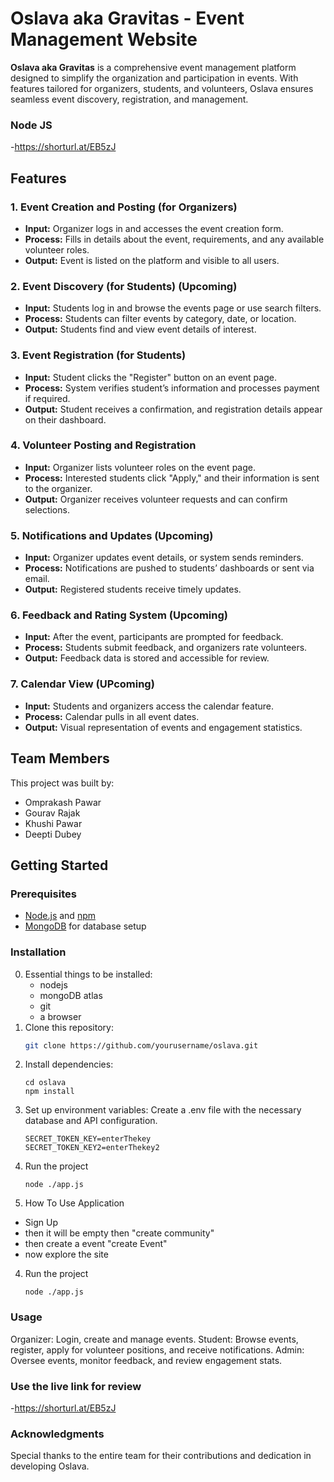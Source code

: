 


# Oslava aka Gravitas - Event Management Website



**Oslava aka Gravitas** is a comprehensive event management platform designed to simplify the organization and participation in events. With features tailored for organizers, students, and volunteers, Oslava ensures seamless event discovery, registration, and management.

### Node JS  
-https://shorturl.at/EB5zJ

## Features

### 1. Event Creation and Posting (for Organizers)
   - **Input:** Organizer logs in and accesses the event creation form.
   - **Process:** Fills in details about the event, requirements, and any available volunteer roles.
   - **Output:** Event is listed on the platform and visible to all users.

### 2. Event Discovery (for Students) (Upcoming)
   - **Input:** Students log in and browse the events page or use search filters.
   - **Process:** Students can filter events by category, date, or location.
   - **Output:** Students find and view event details of interest.

### 3. Event Registration (for Students)
   - **Input:** Student clicks the "Register" button on an event page.
   - **Process:** System verifies student’s information and processes payment if required.
   - **Output:** Student receives a confirmation, and registration details appear on their dashboard.

### 4. Volunteer Posting and Registration
   - **Input:** Organizer lists volunteer roles on the event page.
   - **Process:** Interested students click "Apply," and their information is sent to the organizer.
   - **Output:** Organizer receives volunteer requests and can confirm selections.

### 5. Notifications and Updates (Upcoming)
   - **Input:** Organizer updates event details, or system sends reminders.
   - **Process:** Notifications are pushed to students’ dashboards or sent via email.
   - **Output:** Registered students receive timely updates.

### 6. Feedback and Rating System (Upcoming)
   - **Input:** After the event, participants are prompted for feedback.
   - **Process:** Students submit feedback, and organizers rate volunteers.
   - **Output:** Feedback data is stored and accessible for review.

### 7. Calendar View (UPcoming)
   - **Input:** Students and organizers access the calendar feature.
   - **Process:** Calendar pulls in all event dates.
   - **Output:** Visual representation of events and engagement statistics.

## Team Members
This project was built by:
- Omprakash Pawar
- Gourav Rajak
- Khushi Pawar
- Deepti Dubey

## Getting Started

### Prerequisites
- [Node.js](https://nodejs.org/) and [npm](https://www.npmjs.com/)
- [MongoDB](https://www.mongodb.com/) for database setup

### Installation
0. Essential things to be installed:
   - nodejs
   - mongoDB atlas
   - git
   - a browser
1. Clone this repository:
   ```bash
   git clone https://github.com/yourusername/oslava.git

2. Install dependencies:
   ```
   cd oslava
   npm install

3. Set up environment variables:
Create a .env file with the necessary database and API configuration.
    ```
    SECRET_TOKEN_KEY=enterThekey
    SECRET_TOKEN_KEY2=enterThekey2
4. Run the project
    ```
    node ./app.js
4. How To Use Application
-    Sign Up 
-    then it will be empty then "create community"
-    then create a event "create Event"
-    now explore the site


4. Run the project
    ```
    node ./app.js
### Usage
Organizer: Login, create and manage events.
Student: Browse events, register, apply for volunteer positions, and receive notifications.
Admin: Oversee events, monitor feedback, and review engagement stats.

### Use the live link for review
-https://shorturl.at/EB5zJ

### Acknowledgments
Special thanks to the entire team for their contributions and dedication in developing Oslava.
